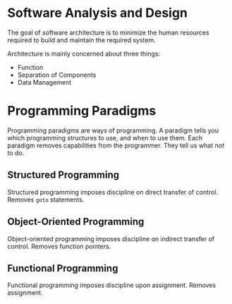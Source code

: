 # Software Analysis and Design

The goal of software architecture is to minimize the human resources required to build and maintain the required system.

Architecture is mainly concerned about three things:

- Function
- Separation of Components
- Data Management

# Programming Paradigms

Programming paradigms are ways of programming. A paradigm tells you which programming structures to use, and when to use them. Each paradigm removes capabilities from the programmer. They tell us what *not* to do.

## Structured Programming

Structured programming imposes discipline on direct transfer of control. Removes `goto` statements.

## Object-Oriented Programming

Object-oriented programming imposes discipline on indirect transfer of control. Removes function pointers.

## Functional Programming

Functional programming imposes discipline upon assignment. Removes assignment.